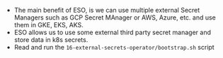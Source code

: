 - The main benefit of ESO, is we can use multiple external Secret Managers such as GCP Secret MAnager or AWS, Azure, etc. and use them in GKE, EKS, AKS.
- ESO allows us to use some external third party secret manager and store data in k8s secrets.
- Read and run the `16-external-secrets-operator/bootstrap.sh` script


